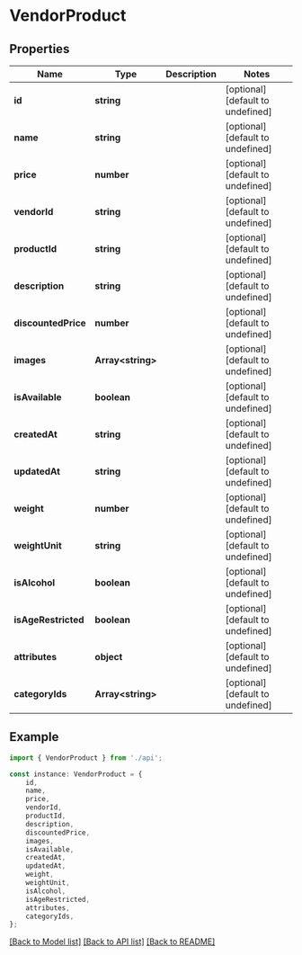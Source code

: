 # VendorProduct


## Properties

Name | Type | Description | Notes
------------ | ------------- | ------------- | -------------
**id** | **string** |  | [optional] [default to undefined]
**name** | **string** |  | [optional] [default to undefined]
**price** | **number** |  | [optional] [default to undefined]
**vendorId** | **string** |  | [optional] [default to undefined]
**productId** | **string** |  | [optional] [default to undefined]
**description** | **string** |  | [optional] [default to undefined]
**discountedPrice** | **number** |  | [optional] [default to undefined]
**images** | **Array&lt;string&gt;** |  | [optional] [default to undefined]
**isAvailable** | **boolean** |  | [optional] [default to undefined]
**createdAt** | **string** |  | [optional] [default to undefined]
**updatedAt** | **string** |  | [optional] [default to undefined]
**weight** | **number** |  | [optional] [default to undefined]
**weightUnit** | **string** |  | [optional] [default to undefined]
**isAlcohol** | **boolean** |  | [optional] [default to undefined]
**isAgeRestricted** | **boolean** |  | [optional] [default to undefined]
**attributes** | **object** |  | [optional] [default to undefined]
**categoryIds** | **Array&lt;string&gt;** |  | [optional] [default to undefined]

## Example

```typescript
import { VendorProduct } from './api';

const instance: VendorProduct = {
    id,
    name,
    price,
    vendorId,
    productId,
    description,
    discountedPrice,
    images,
    isAvailable,
    createdAt,
    updatedAt,
    weight,
    weightUnit,
    isAlcohol,
    isAgeRestricted,
    attributes,
    categoryIds,
};
```

[[Back to Model list]](../README.md#documentation-for-models) [[Back to API list]](../README.md#documentation-for-api-endpoints) [[Back to README]](../README.md)
